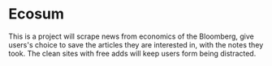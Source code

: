 # Ecosum
This is a project will scrape news from economics of the Bloomberg, give users's choice to save the articles they are interested in, with the notes they took. The clean sites with free adds will keep users form being distracted.
